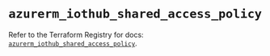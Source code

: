 # `azurerm_iothub_shared_access_policy`

Refer to the Terraform Registry for docs: [`azurerm_iothub_shared_access_policy`](https://registry.terraform.io/providers/hashicorp/azurerm/4.23.0/docs/resources/iothub_shared_access_policy).
